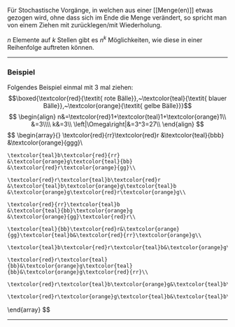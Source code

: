 Für Stochastische Vorgänge, in welchen aus einer [[Menge(en)]] etwas gezogen wird, ohne dass sich im Ende die Menge verändert, so spricht man von einem Ziehen mit zurücklegen/mit Wiederholung.

$n$ Elemente auf $k$ Stellen gibt es $n^k$ Möglichkeiten, wie diese in einer Reihenfolge auftreten können.

---
### Beispiel
Folgendes Beispiel einmal mit 3 mal ziehen:
$$\boxed{\textcolor{red}{\textit{ rote Bälle}},~\textcolor{teal}{\textit{ blauer Bälle}},~\textcolor{orange}{\textit{ gelbe Bälle}}}$$
$$
\begin{align}
	n&=\textcolor{red}1+\textcolor{teal}1+\textcolor{orange}1\\
	&=3\\\\
	k&=3\\
	\left|\Omega\right|&=3^3=27\\
\end{align}
$$
$$
\begin{array}{}
	\textcolor{red}{rr}\textcolor{red}r
	&\textcolor{teal}{bbb}
	&\textcolor{orange}{ggg}\\
	
	\textcolor{teal}b\textcolor{red}{rr}
	&\textcolor{orange}g\textcolor{teal}{bb}
	&\textcolor{red}r\textcolor{orange}{gg}\\
	
	\textcolor{red}r\textcolor{teal}b\textcolor{red}r
	&\textcolor{teal}b\textcolor{orange}g\textcolor{teal}b
	&\textcolor{orange}g\textcolor{red}r\textcolor{orange}g\\
	
	\textcolor{red}{rr}\textcolor{teal}b
	&\textcolor{teal}{bb}\textcolor{orange}g
	&\textcolor{orange}{gg}\textcolor{red}r\\
	
	\textcolor{teal}{bb}\textcolor{red}r&\textcolor{orange}{gg}\textcolor{teal}b&\textcolor{red}{rr}\textcolor{orange}g\\
	
	\textcolor{teal}b\textcolor{red}r\textcolor{teal}b&\textcolor{orange}g\textcolor{teal}b\textcolor{orange}g&\textcolor{red}r\textcolor{orange}g\textcolor{red}r\\
	
	\textcolor{red}r\textcolor{teal}{bb}&\textcolor{orange}g\textcolor{teal}{bb}&\textcolor{orange}g\textcolor{red}{rr}\\
	
	\textcolor{red}r\textcolor{teal}b\textcolor{orange}g&\textcolor{teal}b\textcolor{orange}g\textcolor{red}r&\textcolor{orange}g\textcolor{red}r\textcolor{teal}b\\
	
	\textcolor{red}r\textcolor{orange}g\textcolor{teal}b&\textcolor{teal}b\textcolor{red}r\textcolor{orange}g&\textcolor{orange}g\textcolor{teal}b\textcolor{red}r
\end{array}
$$

---
